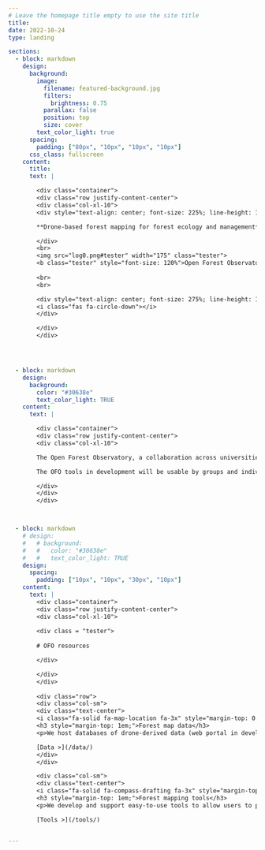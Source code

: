 ```yaml
---
# Leave the homepage title empty to use the site title
title:
date: 2022-10-24
type: landing

sections:
  - block: markdown
    design:
      background:
        image:
          filename: featured-background.jpg
          filters:
            brightness: 0.75
          parallax: false
          position: top
          size: cover
        text_color_light: true
      spacing:
        padding: ["80px", "10px", "10px", "10px"]
      css_class: fullscreen
    content:
      title: 
      text: |

        <div class="container">
        <div class="row justify-content-center">
        <div class="col-xl-10">
        <div style="text-align: center; font-size: 225%; line-height: 120%;">

        **Drone-based forest mapping for forest ecology and management**

        </div>
        <br>
        <img src="log0.png#tester" width="175" class="tester">
        <b class="tester" style="font-size: 120%">Open Forest Observatory</b>
        
        <br>
        <br>

        <div style="text-align: center; font-size: 275%; line-height: 120%;">
        <i class="fas fa-circle-down"></i>
        </div>

        </div>
        </div>




  - block: markdown
    design:
      background:
        color: "#30638e"
        text_color_light: TRUE
    content:
      text: |

        <div class="container">
        <div class="row justify-content-center">
        <div class="col-xl-10">

        The Open Forest Observatory, a collaboration across universities and other partners, is working to make low-cost, AI-enabled drone-based forest mapping accessible to ecologists, land managers, and the general public.

        The OFO tools in development will be usable by groups and individuals with limited background in drones and remote sensing. All of our work is open-source (see our work on [GitHub](https://github.com/open-forest-observatory)). We are keen to collaborate with anyone interested in using and/or contributing to our tools. Learn how to [contact us](/about/#contact).

        </div>
        </div>
        </div>



  - block: markdown
    # design:
    #   # background:
    #   #   color: "#30638e"
    #   #   text_color_light: TRUE
    design:
      spacing:
        padding: ["10px", "10px", "30px", "10px"]
    content:
      text: |
        <div class="container">
        <div class="row justify-content-center">
        <div class="col-xl-10">
        
        <div class = "tester">
        
        # OFO resources

        </div>

        </div>
        </div>
        
        <div class="row">
        <div class="col-sm">
        <div class="text-center">
        <i class="fa-solid fa-map-location fa-3x" style="margin-top: 0.5em;"></i>
        <h3 style="margin-top: 1em;">Forest map data</h3>
        <p>We host databases of drone-derived data (web portal in development) and traditional field-based data at the same sites <a href="/data-field-ref/">web portal prototype</a>, along with guidelines for others wishing to collect their own data.</p>

        [Data >](/data/)
        </div>
        </div>

        <div class="col-sm">
        <div class="text-center">
        <i class="fa-solid fa-compass-drafting fa-3x" style="margin-top: 0.5em;"></i>
        <h3 style="margin-top: 1em;">Forest mapping tools</h3>
        <p>We develop and support easy-to-use tools to allow users to process their own drone imagery into individual-tree forest maps using current best-practices as defaults.</p>

        [Tools >](/tools/)


---
```

